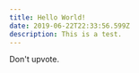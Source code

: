```yaml
---
title: Hello World!
date: 2019-06-22T22:33:56.599Z
description: This is a test.
---
```

Don't upvote.
